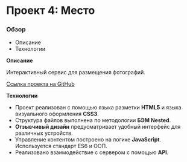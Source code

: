 # Проект 4: Место

### Обзор
* Описание
* Технологии

**Описание**

Интерактивный сервис для размещения фотографий.

[Ссылка проекта на GitHub](https://evgeny-proskurnikov.github.io/mesto/)

**Технологии**

* Проект реализован с помощью языка разметки **HTML5** и языка визуального оформления **CSS3**.
* Структура файлов выполнена по методологии **БЭМ Nested**.
* **Отзывчивый дизайн** предусматривает удобный интерфейс для различных устройств.
* Управление контентом построено на логике **JavaScript**. Используется стандарт ES6 и ООП.
* Реализовано взаимодействие с сервером с помощью **API**.
